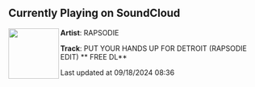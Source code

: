 ## Currently Playing on SoundCloud

[<img align="left" width="100" src="https://i1.sndcdn.com/artworks-BzFYyRwjGTmpHLUh-X9YDmQ-t500x500.jpg">](https://soundcloud.com/rapsodie-techno/put-your-hands-up-for-detroit-rapsodie-edit)

**Artist**: RAPSODIE 

**Track**: PUT YOUR HANDS UP FOR DETROIT (RAPSODIE EDIT) ** FREE DL**

Last updated at 09/18/2024 08:36
